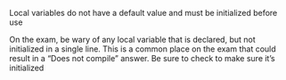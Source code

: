 Local variables do not have a default value and must be initialized before use

On the exam, be wary of any local variable that is declared, but not initialized in a single line. This is a common place on the exam that could result
in a “Does not compile” answer. Be sure to check to make sure it’s initialized